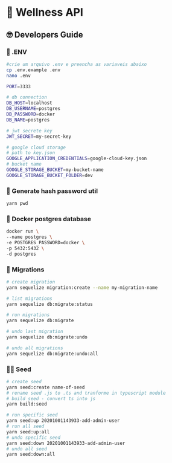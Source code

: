 # 🚀 Wellness API

## 🤓 Developers Guide

### 🧐 .ENV

```sh
#crie um arquivo .env e preencha as variaveis abaixo
cp .env.example .env
nano .env

PORT=3333

# db connection
DB_HOST=localhost
DB_USERNAME=postgres
DB_PASSWORD=docker
DB_NAME=postgres

# jwt secrete key
JWT_SECRET=my-secret-key

# google cloud storage
# path to key.json
GOOGLE_APPLICATION_CREDENTIALS=google-cloud-key.json
# bucket name
GOOGLE_STORAGE_BUCKET=my-bucket-name
GOOGLE_STORAGE_BUCKET_FOLDER=dev
```

### 🤖 Generate hash password util

```sh
yarn pwd
```

### 🐋 Docker postgres database

```sh
docker run \
--name postgres \
-e POSTGRES_PASSWORD=docker \
-p 5432:5432 \
-d postgres
```

### 🤯 Migrations

```sh
# create migration
yarn sequelize migration:create --name my-migration-name

# list migrations
yarn sequelize db:migrate:status

# run migrations
yarn sequelize db:migrate

# undo last migration
yarn sequelize db:migrate:undo

# undo all migrations
yarn sequelize db:migrate:undo:all
```

### 👨︎‍🔧︎ Seed

```sh
# create seed
yarn seed:create name-of-seed
# rename seed .js to .ts and tranforme in typescript module
# build seed - convert ts into js
yarn build:seed

# run specific seed
yarn seed:up 20201001143933-add-admin-user
# run all seed
yarn seed:up:all
# undo specific seed
yarn seed:down 20201001143933-add-admin-user
# undo all seed
yarn seed:down:all
```
